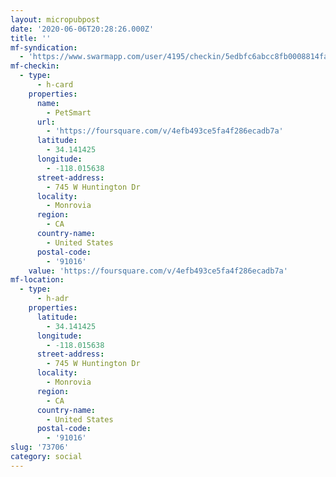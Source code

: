 ```yaml
---
layout: micropubpost
date: '2020-06-06T20:28:26.000Z'
title: ''
mf-syndication:
  - 'https://www.swarmapp.com/user/4195/checkin/5edbfc6abcc8fb0008814faa'
mf-checkin:
  - type:
      - h-card
    properties:
      name:
        - PetSmart
      url:
        - 'https://foursquare.com/v/4efb493ce5fa4f286ecadb7a'
      latitude:
        - 34.141425
      longitude:
        - -118.015638
      street-address:
        - 745 W Huntington Dr
      locality:
        - Monrovia
      region:
        - CA
      country-name:
        - United States
      postal-code:
        - '91016'
    value: 'https://foursquare.com/v/4efb493ce5fa4f286ecadb7a'
mf-location:
  - type:
      - h-adr
    properties:
      latitude:
        - 34.141425
      longitude:
        - -118.015638
      street-address:
        - 745 W Huntington Dr
      locality:
        - Monrovia
      region:
        - CA
      country-name:
        - United States
      postal-code:
        - '91016'
slug: '73706'
category: social
---
```

